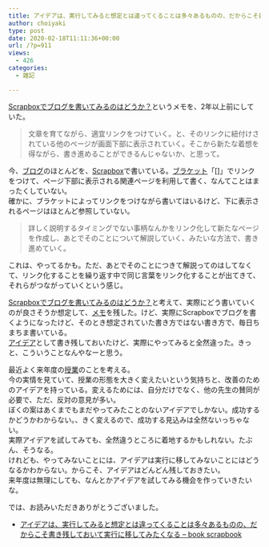 ```yaml
---
title: アイデアは、実行してみると想定とは違ってくることは多々あるものの、だからこそ書き残しておいて実行に移してみたくなる
author: choiyaki
type: post
date: 2020-02-18T11:11:36+00:00
url: /?p=911
views:
  - 426
categories:
  - 雑記

---
```

[Scrapboxでブログを書いてみるのはどうか？][1]というメモを、2年以上前にしていた。

> 文章を育てながら、適宜リンクをつけていく。と、そのリンクに紐付けされている他のページが画面下部に表示されていく。そこから新たな着想を得ながら、書き進めることができるんじゃないか、と思って。

今、[ブログ][2]のほとんどを、[Scrapbox][3]で書いている。[ブラケット][4]「[]」でリンクをつけて、ページ下部に表示される関連ページを利用して書く、なんてことはまったくしていない。  
確かに、ブラケットによってリンクをつけながら書いてはいるけど、下に表示されるページはほとんど参照していない。

> 詳しく説明するタイミングでない事柄なんかをリンク化して新たなページを作成し、あとでそのことについて解説していく、みたいな方法で、書き進めていく。

これは、やってるかも。ただ、あとでそのことにつきて解説ってのはしてなくて、リンク化することを繰り返す中で同じ言葉をリンク化することが出てきて、それらがつながっていくという感じ。

[Scrapboxでブログを書いてみるのはどうか？][1]と考えて、実際にどう書いていくのが良さそうか想定して、[メモ][5]を残した。けど、実際にScrapboxでブログを書くようになったけど、そのとき想定されていた書き方ではない書き方で、毎日ちまちま書いている。  
[アイデア][6]として書き残しておいたけど、実際にやってみると全然違った。きっと、こういうことなんやなーと思う。

最近よく来年度の[授業][7]のことを考える。  
今の実情を見ていて、授業の形態を大きく変えたいという気持ちと、改善のためのアイデアを持っている。変えるためには、自分だけでなく、他の先生の賛同が必要で、ただ、反対の意見が多い。  
ぼくの案はあくまでもまだやってみたことのないアイデアでしかない。成功するかどうかわからない。、きく変えるので、成功する見込みは全然ないっちゃない。  
実際アイデアを試してみても、全然違うところに着地するかもしれない。たぶん、そうなる。  
けれども、やってみないことには、アイデアは実行に移してみないことにはどうなるかわからない。からこそ、アイデアはどんどん残しておきたい。  
来年度は無理にしても、なんとかアイデアを試してみる機会を作っていきたいな。

では、お読みいただきありがとうございました。

  * [アイデアは、実行してみると想定とは違ってくることは多々あるものの、だからこそ書き残しておいて実行に移してみたくなる &#8211; book scrapbook][8]

 [1]: https://scrapbox.io/choiyaki-hondana/Scrapbox%E3%81%A7%E3%83%96%E3%83%AD%E3%82%B0%E3%82%92%E6%9B%B8%E3%81%84%E3%81%A6%E3%81%BF%E3%82%8B%E3%81%AE%E3%81%AF%E3%81%A9%E3%81%86%E3%81%8B%EF%BC%9F
 [2]: https://scrapbox.io/choiyaki-hondana/%E3%83%96%E3%83%AD%E3%82%B0
 [3]: https://scrapbox.io/choiyaki-hondana/Scrapbox
 [4]: https://scrapbox.io/choiyaki-hondana/%E3%83%96%E3%83%A9%E3%82%B1%E3%83%83%E3%83%88
 [5]: https://scrapbox.io/choiyaki-hondana/%E3%83%A1%E3%83%A2
 [6]: https://scrapbox.io/choiyaki-hondana/%E3%82%A2%E3%82%A4%E3%83%87%E3%82%A2
 [7]: https://scrapbox.io/choiyaki-hondana/%E6%8E%88%E6%A5%AD
 [8]: https://scrapbox.io/choiyaki-hondana/%E3%82%A2%E3%82%A4%E3%83%87%E3%82%A2%E3%81%AF%E3%80%81%E5%AE%9F%E8%A1%8C%E3%81%97%E3%81%A6%E3%81%BF%E3%82%8B%E3%81%A8%E6%83%B3%E5%AE%9A%E3%81%A8%E3%81%AF%E9%81%95%E3%81%A3%E3%81%A6%E3%81%8F%E3%82%8B%E3%81%93%E3%81%A8%E3%81%AF%E5%A4%9A%E3%80%85%E3%81%82%E3%82%8B%E3%82%82%E3%81%AE%E3%81%AE%E3%80%81%E3%81%A0%E3%81%8B%E3%82%89%E3%81%93%E3%81%9D%E6%9B%B8%E3%81%8D%E6%AE%8B%E3%81%97%E3%81%A6%E3%81%8A%E3%81%84%E3%81%A6%E5%AE%9F%E8%A1%8C%E3%81%AB%E7%A7%BB%E3%81%97%E3%81%A6%E3%81%BF%E3%81%9F%E3%81%8F%E3%81%AA%E3%82%8B